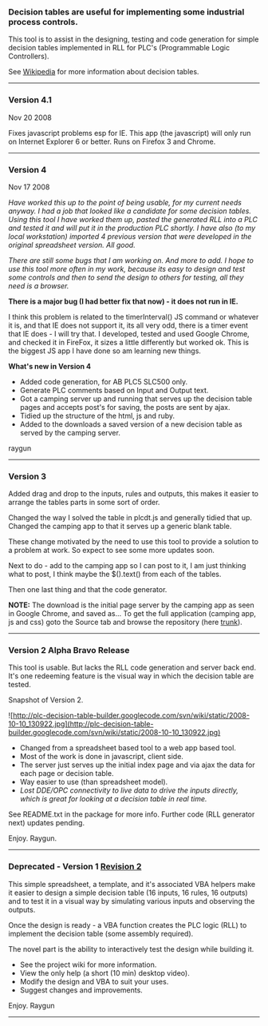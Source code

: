 ### Decision tables are useful for implementing some industrial process controls. ###

This tool is to assist in the designing, testing and code generation for simple decision tables implemented in RLL for PLC's (Programmable Logic Controllers).

See [Wikipedia](http://en.wikipedia.org/wiki/Decision_table) for more information about decision tables.


---

### Version 4.1 ###

Nov 20 2008

Fixes javascript problems esp for IE.
This app (the javascript) will only run on Internet Explorer 6 or better.
Runs on Firefox 3 and Chrome.


---

### Version 4 ###

Nov 17 2008

_Have worked this up to the point of being usable, for my current needs anyway. I had a job that looked like a candidate for some decision tables. Using this tool I have worked them up, pasted the generated RLL into a PLC and tested it and will put it in the production PLC shortly. I have also (to my local workstation) imported 4 previous version that were developed in the original spreadsheet version. All good._

_There are still some bugs that I am working on. And more to add. I hope to use this tool more often in my work, because its easy to design and test some controls and then to send the design to others for testing, all they need is a browser._

**There is a major bug (I had better fix that now) - it does not run in IE.**

I think this problem is related to the timerInterval() JS command or whatever it is, and that IE does not support it, its all very odd, there is a timer event that IE does - I will try that. I developed, tested and used Google Chrome, and checked it in FireFox, it sizes a little differently but worked ok. This is the biggest JS app I have done so am learning new things.

**What's new in Version 4**

  * Added code generation, for AB PLC5 SLC500 only.
  * Generate PLC comments based on Input and Output text.
  * Got a camping server up and running that serves up the decision table pages and accepts post's for saving, the posts are sent by ajax.
  * Tidied up the structure of the html, js and ruby.
  * Added to the downloads a saved version of a new decision table as served by the camping server.

raygun

---

### Version 3 ###

Added drag and drop to the inputs, rules and outputs, this makes it easier to arrange the tables parts in some sort of order.

Changed the way I solved the table in plcdt.js and generally tidied that up.
Changed the camping app to that it serves up a generic blank table.

These change motivated by the need to use this tool to provide a solution to a problem at work. So expect to see some more updates soon.

Next to do - add to the camping app so I can post to it, I am just thinking what to post, I think maybe the $().text() from each of the tables.

Then one last thing and that the code generator.

**NOTE:** The download is the initial page server by the camping app as seen in Google Chrome, and saved as... To get the full application (camping app, js and css) goto the Source tab and browse the repository (here [trunk](http://code.google.com/p/plc-decision-table-builder/source/browse/#svn/trunk)).


---

### Version 2 Alpha Bravo Release ###

This tool is usable. But lacks the RLL code generation and server back end.
It's one redeeming feature is the visual way in which the decision table are tested.

Snapshot of Version 2.

![http://plc-decision-table-builder.googlecode.com/svn/wiki/static/2008-10-10_130922.jpg](http://plc-decision-table-builder.googlecode.com/svn/wiki/static/2008-10-10_130922.jpg)

  * Changed from a spreadsheet based tool to a web app based tool.
  * Most of the work is done in javascript, client side.
  * The server just serves up the initial index page and via ajax the data for each page or decision table.
  * Way easier to use (than spreadsheet model).
  * _Lost DDE/OPC connectivity to live data to drive the inputs directly, which is great for looking at a decision table in real time._

See README.txt in the package for more info.
Further code (RLL generator next) updates pending.

Enjoy.
Raygun.

---

### Deprecated - Version 1 [Revision 2](https://code.google.com/p/plc-decision-table-builder/source/detail?r=2) ###

This simple spreadsheet, a template, and it's associated VBA helpers make it easier to design a simple decision table (16 inputs, 16 rules, 16 outputs) and to test it in a visual way by simulating various inputs and observing the outputs.

Once the design is ready - a VBA function creates the PLC logic (RLL) to implement the decision table (some assembly required).

The novel part is the ability to interactively test the design while building it.

  * See the project wiki for more information.
  * View the only help (a short (10 min) desktop video).
  * Modify the design and VBA to suit your uses.
  * Suggest changes and improvements.

Enjoy.
Raygun

---
